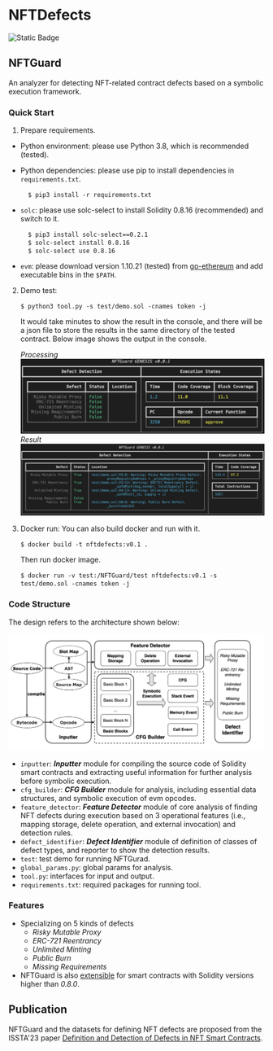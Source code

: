 # NFTDefects

![Static Badge](https://img.shields.io/badge/licence-apache-red)

## NFTGuard

An analyzer for detecting NFT-related contract defects based on a symbolic execution framework.

### Quick Start

1. Prepare requirements.

-   Python environment: please use Python 3.8, which is recommended (tested).
-   Python dependencies: please use pip to install dependencies in `requirements.txt`.

    ```shell
      $ pip3 install -r requirements.txt
    ```

-   `solc`: please use solc-select to install Solidity 0.8.16 (recommended) and switch to it.

    ```shell
      $ pip3 install solc-select==0.2.1
      $ solc-select install 0.8.16
      $ solc-select use 0.8.16
    ```

-   `evm`: please download version 1.10.21 (tested) from [go-ethereum](https://geth.ethereum.org/downloads) and add executable bins in the `$PATH`.

2. Demo test:

    ```shell
    $ python3 tool.py -s test/demo.sol -cnames token -j
    ```

    It would take minutes to show the result in the console, and there will be a json file to store the results in the same directory of the tested contract. Below image shows the output in the console.

    _Processing_
    ![output](./images/processing.png)
    _Result_
    ![output](./images/output.png)

3. Docker run:
   You can also build docker and run with it.
    ```shell
    $ docker build -t nftdefects:v0.1 .
    ```
    Then run docker image.
    ```shell
    $ docker run -v test:/NFTGuard/test nftdefects:v0.1 -s test/demo.sol -cnames token -j
    ```

### Code Structure

The design refers to the architecture shown below:

<img src="./images/arch.png" alt="arch" style="zoom: 50%;" />

-   `inputter`: **_Inputter_** module for compiling the source code of Solidity smart contracts and extracting useful information for further analysis before symbolic execution.
-   `cfg_builder`: **_CFG Builder_** module for analysis, including essential data structures, and symbolic execution of evm opcodes.
-   `feature_detector`: **_Feature Detector_** module of core analysis of finding NFT defects during execution based on 3 operational features (i.e., mapping storage, delete operation, and external invocation) and detection rules.
-   `defect_identifier`: **_Defect Identifier_** module of definition of classes of defect types, and reporter to show the detection results.
-   `test`: test demo for running NFTGurad.
-   `global_params.py`: global params for analysis.
-   `tool.py`: interfaces for input and output.
-   `requirements.txt`: required packages for running tool.

### Features

-   Specializing on 5 kinds of defects
    -   _Risky Mutable Proxy_
    -   _ERC-721 Reentrancy_
    -   _Unlimited Minting_
    -   _Public Burn_
    -   _Missing Requirements_
-   NFTGuard is also [extensible](https://github.com/enzymefinance/oyente/tree/master) for smart contracts with Solidity versions higher than _0.8.0_.

## Publication

NFTGuard and the datasets for defining NFT defects are proposed from the ISSTA'23 paper [Definition and Detection of Defects in NFT Smart Contracts](https://dl.acm.org/doi/10.1145/3597926.3598063).
